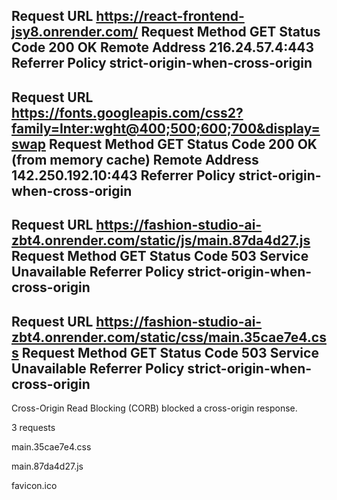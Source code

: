 Request URL
https://react-frontend-jsy8.onrender.com/
Request Method
GET
Status Code
200 OK
Remote Address
216.24.57.4:443
Referrer Policy
strict-origin-when-cross-origin
--------------------------------
Request URL
https://fonts.googleapis.com/css2?family=Inter:wght@400;500;600;700&display=swap
Request Method
GET
Status Code
200 OK (from memory cache)
Remote Address
142.250.192.10:443
Referrer Policy
strict-origin-when-cross-origin
------------------------------------
Request URL
https://fashion-studio-ai-zbt4.onrender.com/static/js/main.87da4d27.js
Request Method
GET
Status Code
503 Service Unavailable
Referrer Policy
strict-origin-when-cross-origin
-------------------------------------
Request URL
https://fashion-studio-ai-zbt4.onrender.com/static/css/main.35cae7e4.css
Request Method
GET
Status Code
503 Service Unavailable
Referrer Policy
strict-origin-when-cross-origin
----------------------------------------
Cross-Origin Read Blocking (CORB) blocked a cross-origin response.

3 requests

 main.35cae7e4.css

 main.87da4d27.js

 favicon.ico
